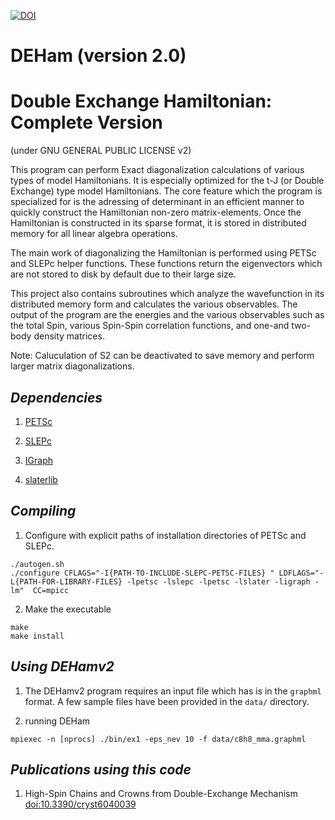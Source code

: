 [![DOI](https://zenodo.org/badge/doi/10.5281/zenodo.20450.svg)](http://dx.doi.org/10.5281/zenodo.20450)

# DEHam (version 2.0)

Double Exchange Hamiltonian: Complete Version
=============================================

(under GNU GENERAL PUBLIC LICENSE v2)

This program can perform Exact diagonalization calculations of various types of
model Hamiltonians. It is especially optimized for the t-J (or Double Exchange)
type model Hamiltonians. The core feature which the program is specialized for
is the adressing of determinant in an efficient manner to quickly construct the
Hamiltonian non-zero matrix-elements. Once the Hamiltonian is constructed in 
its sparse format, it is stored in distributed memory for all linear algebra
operations.

The main work of diagonalizing the Hamiltonian is performed using PETSc and
SLEPc helper functions. These functions return the eigenvectors which are 
not stored to disk by default due to their large size. 

This project also contains subroutines which analyze the wavefunction in 
its distributed memory form and calculates the various observables. The
output of the program are the energies and the various observables such as 
the total Spin, various Spin-Spin correlation functions, and one-and two-body
density matrices.

Note: Caluculation of S2 can be deactivated to save memory and perform 
larger matrix diagonalizations.

_Dependencies_
---------------

  1. [PETSc](https://www.mcs.anl.gov/petsc/documentation/installation.html) 

  2. [SLEPc](http://slepc.upv.es/documentation/instal.htm)

  3. [IGraph](http://igraph.org/c/)

  4. [slaterlib](http://github.com/scemama/slaterlib)

_Compiling_
------------

  1. Configure with explicit paths of installation directories of PETSc and SLEPc.

```shell
./autogen.sh
./configure CFLAGS="-I{PATH-TO-INCLUDE-SLEPC-PETSC-FILES} " LDFLAGS="-L{PATH-FOR-LIBRARY-FILES} -lpetsc -lslepc -lpetsc -lslater -ligraph -lm"  CC=mpicc
```


  2. Make the executable

```shell
make
make install
```


_Using DEHamv2_
---------------

  1. The DEHamv2 program requires an input file which 
   has is in the `graphml` format. A few sample files
   have been provided in the `data/` directory.


  2. running DEHam

```shell
mpiexec -n [nprocs] ./bin/ex1 -eps_nev 10 -f data/c8h8_mma.graphml 
```

_Publications using this code_
-------------------------------

  1. High-Spin Chains and Crowns from Double-Exchange Mechanism [doi:10.3390/cryst6040039](http://www.dx.doi.org/10.3390/cryst6040039)
